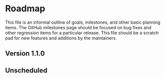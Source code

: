 # Roadmap
This file is an informal outline of goals, milestones, and other basic planning
items. The GitHub milestones page should be focused on bug fixes and other
regression items for a particular release. This file should be a scratch pad for
new features and additions by the maintainers.

## Version 1.1.0

## Unscheduled
